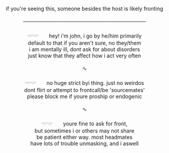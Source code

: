 <p align="center"> if you're seeing this, someone besides the host is likely fronting<br><br>─────────────────────────────────<br><br>𓎟𓎟　　hey! i'm john, i go by he/him primarily<br>default to that if you aren't sure, no they/them<br>i am mentally ill, dont ask for about disorders<br>just know that they affect how i act very often
<br><br>∿<br><br>𓎟𓎟　　no huge strict byi thing. just no weirdos<br>dont flirt or attempt to frontcall/be 'sourcemates'<br>please block me if youre proship or endogenic
<br><br>∿<br><br>𓎟𓎟　　youre fine to ask for front,<br>but sometimes i or others may not share<br>be patient either way. most headmates<br>have lots of trouble unmasking, and i aswell

